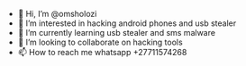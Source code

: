 - 👋 Hi, I’m @omsholozi
- 👀 I’m interested in hacking android phones and usb stealer
- 🌱 I’m currently learning usb stealer and sms malware
- 💞️ I’m looking to collaborate on hacking tools
- 📫 How to reach me whatsapp +27711574268 



<!---
omsholozi/omsholozi is a ✨ special ✨ repository because its `README.md` (this file) appears on your GitHub profile.
You can click the Preview link to take a look at your changes.
--->

